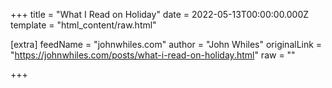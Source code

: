 
+++
title = "What I Read on Holiday"
date = 2022-05-13T00:00:00.000Z
template = "html_content/raw.html"

[extra]
feedName = "johnwhiles.com"
author = "John Whiles"
originalLink = "https://johnwhiles.com/posts/what-i-read-on-holiday.html"
raw = ""

+++

